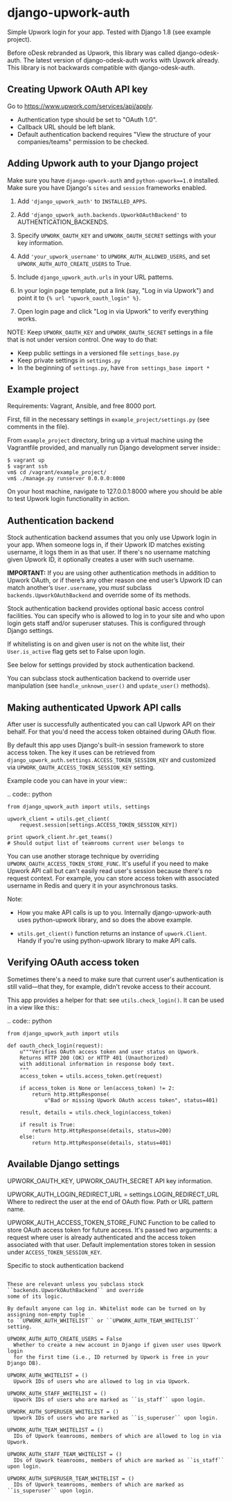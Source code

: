 django-upwork-auth
==================

Simple Upwork login for your app. Tested with Django 1.8 (see example project).

Before oDesk rebranded as Upwork, this library was called django-odesk-auth.
The latest version of django-odesk-auth works with Upwork already.
This library is not backwards compatible with django-odesk-auth.


Creating Upwork OAuth API key
-----------------------------

Go to https://www.upwork.com/services/api/apply.

* Authentication type should be set to "OAuth 1.0".
* Callback URL should be left blank.
* Default authentication backend requires
  "View the structure of your companies/teams" permission to be checked.


Adding Upwork auth to your Django project
-----------------------------------------

Make sure you have ``django-upwork-auth`` and ``python-upwork==1.0`` installed.
Make sure you have Django's ``sites`` and ``session`` frameworks enabled.

1. Add ``'django_upwork_auth'`` to ``INSTALLED_APPS``.

2. Add ``'django_upwork_auth.backends.UpworkOAuthBackend'``
   to AUTHENTICATION_BACKENDS.

3. Specify ``UPWORK_OAUTH_KEY`` and ``UPWORK_OAUTH_SECRET`` settings
   with your key information.

4. Add ``'your_upwork_username'`` to ``UPWORK_AUTH_ALLOWED_USERS``,
   and set ``UPWORK_AUTH_AUTO_CREATE_USERS`` to True.

5. Include ``django_upwork_auth.urls`` in your URL patterns.

6. In your login page template, put a link (say, "Log in via Upwork")
   and point it to ``{% url "upwork_oauth_login" %}``.

7. Open login page and click "Log in via Upwork" to verify everything works.

NOTE:
Keep ``UPWORK_OAUTH_KEY`` and ``UPWORK_OAUTH_SECRET`` settings
in a file that is not under version control. One way to do that:

* Keep public settings in a versioned file ``settings_base.py``
* Keep private settings in ``settings.py``
* In the beginning of ``settings.py``, have ``from settings_base import *``


Example project
---------------

Requirements: Vagrant, Ansible, and free 8000 port.

First, fill in the necessary settings in ``example_project/settings.py``
(see comments in the file).

From ``example_project`` directory, bring up a virtual machine
using the Vagrantfile provided, and manually run Django development server inside::

    $ vagrant up
    $ vagrant ssh
    vm$ cd /vagrant/example_project/
    vm$ ./manage.py runserver 0.0.0.0:8000

On your host machine, navigate to 127.0.0.1:8000 where you should be able
to test Upwork login functionality in action.


Authentication backend
----------------------

Stock authentication backend assumes that you only use Upwork login in your app.
When someone logs in, if their Upwork ID matches existing username, it logs
them in as that user. If there's no username matching given Upwork ID, it optionally
creates a user with such username.

**IMPORTANT:**
If you are using other authentication methods
in addition to Upwork OAuth, or if there’s any other reason
one end user’s Upwork ID can match another’s ``User.username``,
you *must* subclass ``backends.UpworkOAuthBackend`` and override
some of its methods.

Stock authentication backend provides optional basic access control facilities.
You can specify who is allowed to log in to your site and who upon login gets
staff and/or superuser statuses. This is configured through Django settings.

If whitelisting is on and given user is not on the white list, their
``User.is_active`` flag gets set to False upon login.

See below for settings provided by stock authentication backend.

You can subclass stock authentication backend to override user manipulation
(see ``handle_unknown_user()`` and ``update_user()`` methods).


Making authenticated Upwork API calls
-------------------------------------

After user is successfully authenticated you can call Upwork API on their behalf.
For that you'd need the access token obtained during OAuth flow.

By default this app uses Django's built-in session framework to store
access token. The key it uses can be retrieved from
``django_upwork_auth.settings.ACCESS_TOKEN_SESSION_KEY``
and customized via ``UPWORK_OAUTH_ACCESS_TOKEN_SESSION_KEY`` setting.

Example code you can have in your view::

.. code:: python

    from django_upwork_auth import utils, settings

    upwork_client = utils.get_client(
        request.session[settings.ACCESS_TOKEN_SESSION_KEY])

    print upwork_client.hr.get_teams()
    # Should output list of teamrooms current user belongs to

You can use another storage technique by overriding
``UPWORK_OAUTH_ACCESS_TOKEN_STORE_FUNC``. It's useful if you need to make Upwork API call
but can't easily read user's session because there's no request context.
For example, you can store access token with associated username in Redis
and query it in your asynchronous tasks.

Note:

* How you make API calls is up to you. Internally django-upwork-auth
  uses python-upwork library, and so does the above example.

* ``utils.get_client()`` function returns an instance of ``upwork.Client``.
  Handy if you're using python-upwork library to make API calls.


Verifying OAuth access token
----------------------------

Sometimes there's a need to make sure that current user's authentication
is still valid—that they, for example, didn't revoke access to their account.

This app provides a helper for that: see ``utils.check_login()``.
It can be used in a view like this::

.. code:: python

    from django_upwork_auth import utils

    def oauth_check_login(request):
        u"""Verifies OAuth access token and user status on Upwork.
        Returns HTTP 200 (OK) or HTTP 401 (Unauthorized)
        with additional information in response body text.
        """
        access_token = utils.access_token.get(request)

        if access_token is None or len(access_token) != 2:
            return http.HttpResponse(
                u"Bad or missing Upwork OAuth access token", status=401)

        result, details = utils.check_login(access_token)

        if result is True:
            return http.HttpResponse(details, status=200)
        else:
            return http.HttpResponse(details, status=401)


Available Django settings
-------------------------

UPWORK_OAUTH_KEY, UPWORK_OAUTH_SECRET
  API key information.

UPWORK_AUTH_LOGIN_REDIRECT_URL = settings.LOGIN_REDIRECT_URL
  Where to redirect the user at the end of OAuth flow.
  Path or URL pattern name.

UPWORK_AUTH_ACCESS_TOKEN_STORE_FUNC
  Function to be called to store OAuth access token for future access.
  It's passed two arguments: a request where user is already
  authenticated and the access token associated with that user.
  Default implementation stores token in session under ``ACCESS_TOKEN_SESSION_KEY``.


Specific to stock authentication backend
~~~~~~~~~~~~~~~~~~~~~~~~~~~~~~~~~~~~~~~~

These are relevant unless you subclass stock ``backends.UpworkOAuthBackend`` and override
some of its logic.

By default anyone can log in. Whitelist mode can be turned on by assigning non-empty tuple
to ``UPWORK_AUTH_WHITELIST`` or ``UPWORK_AUTH_TEAM_WHITELIST`` setting.

UPWORK_AUTH_AUTO_CREATE_USERS = False
  Whether to create a new account in Django if given user uses Upwork login
  for the first time (i.e., ID returned by Upwork is free in your Django DB).

UPWORK_AUTH_WHITELIST = ()  
  Upwork IDs of users who are allowed to log in via Upwork.

UPWORK_AUTH_STAFF_WHITELIST = ()  
  Upwork IDs of users who are marked as ``is_staff`` upon login.

UPWORK_AUTH_SUPERUSER_WHITELIST = ()  
  Upwork IDs of users who are marked as ``is_superuser`` upon login.

UPWORK_AUTH_TEAM_WHITELIST = ()  
  IDs of Upwork teamrooms, members of which are allowed to log in via Upwork.

UPWORK_AUTH_STAFF_TEAM_WHITELIST = ()  
  IDs of Upwork teamrooms, members of which are marked as ``is_staff`` upon login.

UPWORK_AUTH_SUPERUSER_TEAM_WHITELIST = ()  
  IDs of Upwork teamrooms, members of which are marked as ``is_superuser`` upon login.
